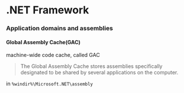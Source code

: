 .NET Framework 
===

### Application domains and assemblies

#### Global Assembly Cache(GAC)

machine-wide code cache, called GAC

> The Global Assembly Cache stores assemblies specifically designated to be shared by several applications on the computer.

in `%windir%\Microsoft.NET\assembly`



